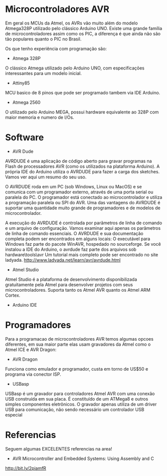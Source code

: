# Microcontroladores AVR

Em geral os MCUs da Atmel, os AVRs vão muito além do modelo Atmega328P utilizado pelo clássico Arduino UNO. Existe uma grande família de microcontroladores assim como os PIC, a diferença é que ainda não são tão populares quanto o PIC no Brasil.

Os que tenho experiência com programação são:

- Atmega 328P

O clássico Atmega utilizado pelo Arduino UNO, com especificações interessantes para um modelo inicial.

- Attiny85

MCU basico de 8 pinos que pode ser programado tambem via IDE Arduino. 

- Atmega 2560

O utilizado pelo Arduino MEGA, possui hardware equivalente ao 328P com maior memoria e numero de I/Os. 

# Software

- AVR Dude

AVRDUDE é uma aplicação de código aberto para gravar programas na Flash de processadores AVR (como os utilizados na plataforma Arduino). A própria IDE do Arduino utiliza o AVRDUDE para fazer a carga dos sketches. Vamos ver aqui um resumo do seu uso.

O AVRDUDE roda em um PC (sob Windows, Linux ou MacOS) e se comunica com um programador externo, através de uma porta serial ou paralela do PC. O programador está conectado ao microcontrolador e utiliza a programação paralela ou SPI do AVR. Uma das vantagens do AVRDUDE é suportar uma quantidade muito grande de programadores e de modelos de microcontrolador.

A execução do AVRDUDE é controlada por parâmetros de linha de comando e um arquivo de configuração. Vamos examinar aqui apenas os parâmetros de linha de comando essenciais. O AVRDUDE e sua documentação completa podem ser encontrados em alguns locais:
O executável para Windows faz parte do pacote WinAVR, hospedado no sourceforge.
Se você instalou a IDE do Arduino, o avrdude faz parte dos arquivos sob hardware\tools\avr
Um tutorial mais completo pode ser encontrado no site ladyada. http://www.ladyada.net/learn/avr/avrdude.html 

- Atmel Studio

Atmel Studio é a plataforma de desenvolvimento disponibilizada gratuitamente pela Atmel para desenvolver projetos com seus microcontroladores. Suporta tanto os Atmel AVR quanto os Atmel ARM Cortex.

- Arduino IDE

# Programadores

 Para a programacao de microcontroladores AVR temos algumas opcoes diferentes,
 em sua maior parte elas usam gravadores da Atmel como o Atmel ICE e AVR Dragon:
 
 - AVR Dragon
 
Funciona como emulador e programador, custa em torno de US$50 e programa via conector ISP. 
 
 - USBasp
 
USBasp é um gravador para controladores Atmel AVR com uma conexão USB construída em sua placa.
É constituído de um ATMega8 e outros simples componentes eletrônicos. O gravador apenas utiliza de um driver USB para comunicação, não sendo necessário um controlador USB especial

# Referencias

 Seguem algumas EXCELENTES referencias na area! 

- AVR Microcontroller and Embedded Systems: Using Assembly and C

http://bit.ly/2piamfR
